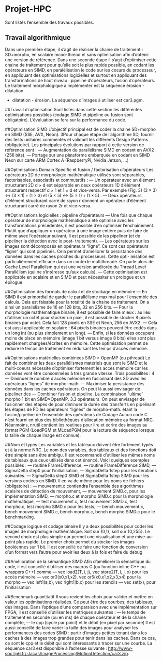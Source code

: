 # Projet-HPC

Sont listés l’ensemble des travaux possibles.

## Travail algorithmique
Dans une première étape, il s’agit de réaliser la chaine de traitement : SD+morpho, en scalaire mono-thread et sans
optimisation afin d’obtenir une version de référence. Dans une seconde étape il s’agit d’optimiser cette chaine de traitement
pour qu’elle soit le plus rapide possible, en codant les opérateurs en SIMD, en paralélisation le code sur les coeurs du
processeur, en appliquant des optimisations logicielles et surtout en appliquant des transformations de haut niveau :
pipeline d’opérateurs, fusion d’opérateurs. Le traitement morphologique à implémenter est la séquence érosion - dilatation
- dilatation - érosion. La séquence d’images à utiliser est car3.pgm.

##Travail d’optimisation
Sont listés dans cette section les différentes optimisations possibles (codage SIMD et pipeline ou fusion sont obligatoire).
L’évaluation se fera sur la performance du code.

##Optimisation SIMD
L’objectif principal est de coder la chaine SD+morpho en SIMD (SSE, AVX, Neon).
3Pour chaque étape de l’algorithme SD, fournir des tests unitaires commentés et validant les différents Design Patterns
(obligatoire).
Les principales évolutions par rapport à cette version de référence sont :
— Augmentation du parallélisme SIMD en codant en AVX2 (256 bits).
— Portage sur une plateforme embarquée en codant en SIMD Neon sur carte ARM Cortex A (RaspberryPi, Nvidia
Jetson, ...)

##Optimisations Domain Specific et fusion / factorisation d’opérateurs
Les opérateurs 2D de morphologie mathématique utilisés sont séparables, factorisables, associatifs et commutatifs :
— Un opérateur avec un élément structurant 2D d × d est séparable en deux opérateurs 1D d’élément structurant
respectif d × 1 et 1 × d et vice-versa. Par exemple (Fig. 3) (3 × 3) ↔ (3 × 1) ◦ (1 × 3) et (5 × 5) ↔ (5 × 1) ◦ (1 × 5) .
— Deux opérateurs d’élément structurant carré de rayon r donnent un opérateur d’élément structurant carré de
rayon 2r et vice-versa.

##Optimisations logicielles : pipeline d’opérateurs
— Une fois que chaque opérateur de morphologie mathématique a été optimisé avec les transformations précédentes,
il est possible d’en optimiser l’enchainement. Plutôt que d’appliquer un opérateur à une image entière puis de
faire de même avec l’opérateur suivant, il est possible de les pipeliner (et de pipeliner la détection avec le post-
traitement).
— Les opérateurs sur les images sont décomposés en opérateurs “ligne”. Ce sont ces opérateurs “ligne” qui sont
pipelinés. Cela permet d’améliorer la persistance des données dans les caches proches du processeurs. Cette opti-
misation est particulièrement efficace dans un contexte multithreadé. On parle alors de Cache Level Parallelism
qui est une version améliorée du Thread Level Parallélism (qui ne s’intéresse qu’aux calculs).
— Cette optimisation est applicable en scalaire et en SIMD et peut nécessiter un prologue et un épilogue.

##Optimisation des formats de calcul et de stockage en mémoire
— En SIMD il est primordial de garder le parallélisme maximal pour l’ensemble des calculs. Cela est faisable pour
la totalité de la chaine de traitement. On a ainsi un parallélisme de 16 en 128 bits, 32 en 256 bits.
— Pour la morphologie mathématique binaire, il est possible de faire mieux : au lieu d’utiliser un octet pour stocker
un pixel, il est possible de stocker 8 pixels binaires par octet. Cela fait 128 pixels en SSE et Neon, 256 en AVX2.
— Cela est aussi applicable en scalaire : 64 pixels binaires peuvent être codés dans un long int (ou plus simplement
un long).
— Enfin, si les données occupent moins de place en mémoire (image 1 bit versus image 8 bits) elles sont plus
rapidement chargées/écrites en mémoire. Cette optimisation permet de réduire le temps de traitement en réduisant
les temps d’accès mémoire.

##Optimisations matérielles combinées SIMD × OpenMP (ou pthread)
Le fait de combiner les deux parallélismes matériels que sont le SIMD et le multi-coeurs nécessite d’optimiser fortement
les accès mémoire car les données vont être consommées à très grande vitesse. Trois possibilités :
4— Diminuer le nombre d’accès mémoire en fusionnant des
SD avec les opérateurs “lignes” de morpho-math.
— Maximiser la persistance des données dans les caches
opérateurs. On peut là aussi envisager de pipeliner des
— Combiner fusion et pipeline. La combinaison “ultime”
morpho 1 bit en SIMD×OpenMP.
3.3
opérateurs. On peut envisager de fusionner des étapes de
pour diminuer la durée des transferts en pipelinant les
étapes de FD les opérateurs “lignes” de morpho-math.
étant la fusion/pipeline de l’ensemble des opérateurs de
Codage
Aucun code C n’est fourni en plus des bibliothèques d’allocation mémoire au format NRC. Néanmoins, nrutil contient
les routines pour lire et écrire des images au format PGM (LoadPGM et MLoadPGM pour la lecture de séquence lorsque
la taille de chaque image est connue).

##Nom et types
Les variables et les tableaux doivent être fortement typés et à la norme NRC. Le nom des variables, des tableaux et des
fonctions doit être simple sans être ambigu. Il est recommandé d’utiliser les mêmes noms de tableaux que ceux utilisés
dans cet énoncé. Voici quelques exemples possibles :
— routine FrameDifference,
— routine FrameDifference SIMD,
— SigmaDelta step0 pour l’initialisation,
— SigmaDelta 1step pour les itérations suivantes.
— SigmaDelta step0 SIMD et SigmaDelta 1step SIMD pour les versions codées en SIMD.
Il en va de même pour les noms de fichiers (obligatoire) :
— mouvement.c contiendra l’ensemble des algorithmes scalaires de détection de mouvement,
— mouvement SIMD.c, pour les implémentation SIMD,
— morpho.c et morpho SIMD.c pour la morphologie mathématique,
— test mouvement.c, test mouvement SIMD.c, test morpho.c, test morpho SIMD.c pour les tests,
— bench mouvement.c, bench mouvement SIMD.c, bench morpho.c, bench morpho SIMD.c pour le benchmarking.

##Codage logique et codage binaire
Il y a deux possibilités pour coder les images de morphologie mathématique. Soit sur {0,1}, soit sur {0,255}. Le second
choix est plus simple car permet une visualisation et une mise-au-point plus rapide. Le premier choix permet du stocker
les images booléennes sur 1 bit. Il est conseillé de faire une fonction de conversion d’un format vers l’autre pour avoir les
deux à la fois et faire du debug.

##Amélioration de la sémantique SIMD
Afin d’améliorer la sémantique du code, il est conseillé d’utiliser des macros C (ou fonction inline C++ ou wrappers
C++) comme
— vec load2(T, i, j), vec store2(T, i, j, x) pour les accès mémoire
— vec or3(x0,x1,x2), vec or5(x0,x1,x2,x3,x4) pour la morpho
— vec left1(a,b), vec right1(b,c) pour les stencils
— vec set(x), pour l’initialisation

##Benchmark quantitatif
Il vous revient les choix pour valider et mettre en valeur les optimisations réalisées. Ce peut être des courbes, des tableaux,
des images. Dans l’optique d’une comparaison avec une implémentation sur FPGA, il est conseillé d’utiliser les métriques
suivantes :
— le temps de traitement en seconde (ou en ms) de chaque opérateur et de la chaine complète,
— le cpp (cycle par point) et le débit (en pixel par seconde)
Il est aussi conseillé de faire varier la taille des images pour analyser les performances des codes SIMD : partir d’images
petites tenant dans les caches à des images trop grandes pour tenir dans les caches. Dans ce cas, ce sont le cpp et le débit
qui sont intéressants à tracer sur une courbe.
La séquence car3 est disponible à l’adresse suivante :
http://www-soc.lip6.fr/~lacas/ImageProcessing/MotionDetection/car3.zip.
